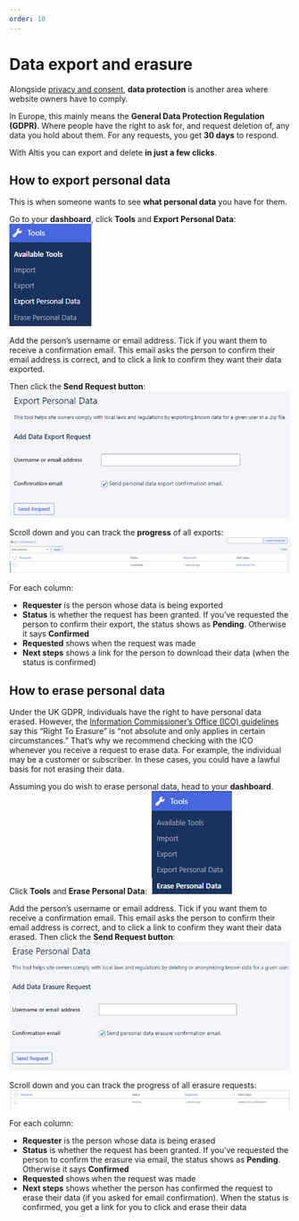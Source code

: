```yaml
---
order: 10
---
```


# Data export and erasure

Alongside [privacy and consent](README.md), **data protection** is another area where website owners have to comply. 

In Europe, this mainly means the **General Data Protection Regulation (GDPR)**. Where people have the right to ask for, and request deletion of, any data you hold about them. For any requests, you get **30 days** to respond. 

With Altis you can export and delete **in just a few clicks**. 

## How to export personal data

This is when someone wants to see **what personal data** you have for them. 

Go to your **dashboard**, click **Tools** and **Export Personal Data**:
![](../assets/date-export-image3.png)

Add the person’s username or email address. Tick if you want them to receive a confirmation email. This email asks the person to confirm their email address is correct, and to click a link to confirm they want their data exported. 

Then click the **Send Request button**:
![](../assets/date-export-image2.png)

Scroll down and you can track the **progress** of all exports:
![](../assets/date-export-image6.png)

For each column:

- **Requester** is the person whose data is being exported
- **Status** is whether the request has been granted. If you’ve requested the person to confirm their export, the status shows as **Pending**. Otherwise it says **Confirmed**
- **Requested** shows when the request was made
- **Next steps** shows a link for the person to download their data (when the status is confirmed)

## How to erase personal data

Under the UK GDPR, individuals have the right to have personal data erased. However, the [Information Commissioner’s Office (ICO) guidelines](https://ico.org.uk/for-organisations/guide-to-data-protection/guide-to-the-general-data-protection-regulation-gdpr/individual-rights/right-to-erasure/) say this “Right To Erasure” is “not absolute and only applies in certain circumstances.” That’s why we recommend checking with the ICO whenever you receive a request to erase data. For example, the individual may be a customer or subscriber. In these cases, you could have a lawful basis for not erasing their data.

Assuming you do wish to erase personal data, head to your **dashboard**. Click **Tools** and **Erase Personal Data**: 
![](../assets/date-export-image1.png)

Add the person’s username or email address. Tick if you want them to receive a confirmation email. This email asks the person to confirm their email address is correct, and to click a link to confirm they want their data erased. Then click the **Send Request button**:
![](../assets/date-export-image5.png)

Scroll down and you can track the progress of all erasure requests:
![](../assets/date-export-image4.png)

For each column:

- **Requester** is the person whose data is being erased
- **Status** is whether the request has been granted. If you’ve requested the person to confirm the erasure via email, the status shows as **Pending**. Otherwise it says **Confirmed**
- **Requested** shows when the request was made
- **Next steps** shows whether the person has confirmed the request to erase their data (if you asked for email confirmation). When the status is confirmed, you get a link for you to click and erase their data
